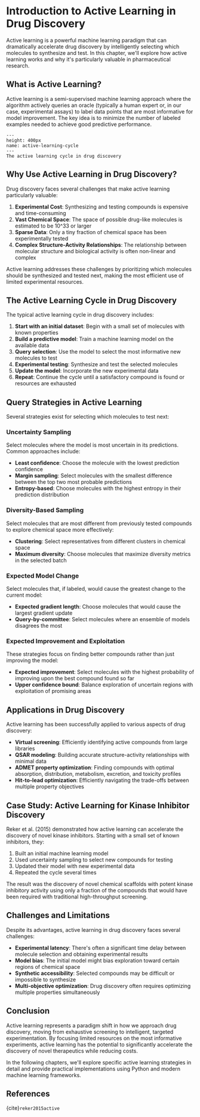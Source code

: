 # Introduction to Active Learning in Drug Discovery

Active learning is a powerful machine learning paradigm that can dramatically accelerate drug discovery by intelligently selecting which molecules to synthesize and test. In this chapter, we'll explore how active learning works and why it's particularly valuable in pharmaceutical research.

## What is Active Learning?

Active learning is a semi-supervised machine learning approach where the algorithm actively queries an oracle (typically a human expert or, in our case, experimental assays) to label data points that are most informative for model improvement. The key idea is to minimize the number of labeled examples needed to achieve good predictive performance.

```{figure} ../images/active_learning_cycle.png
---
height: 400px
name: active-learning-cycle
---
The active learning cycle in drug discovery
```

## Why Use Active Learning in Drug Discovery?

Drug discovery faces several challenges that make active learning particularly valuable:

1. **Experimental Cost**: Synthesizing and testing compounds is expensive and time-consuming
2. **Vast Chemical Space**: The space of possible drug-like molecules is estimated to be 10^33 or larger
3. **Sparse Data**: Only a tiny fraction of chemical space has been experimentally tested
4. **Complex Structure-Activity Relationships**: The relationship between molecular structure and biological activity is often non-linear and complex

Active learning addresses these challenges by prioritizing which molecules should be synthesized and tested next, making the most efficient use of limited experimental resources.

## The Active Learning Cycle in Drug Discovery

The typical active learning cycle in drug discovery includes:

1. **Start with an initial dataset**: Begin with a small set of molecules with known properties
2. **Build a predictive model**: Train a machine learning model on the available data
3. **Query selection**: Use the model to select the most informative new molecules to test
4. **Experimental testing**: Synthesize and test the selected molecules
5. **Update the model**: Incorporate the new experimental data
6. **Repeat**: Continue the cycle until a satisfactory compound is found or resources are exhausted

## Query Strategies in Active Learning

Several strategies exist for selecting which molecules to test next:

### Uncertainty Sampling

Select molecules where the model is most uncertain in its predictions. Common approaches include:

- **Least confidence**: Choose the molecule with the lowest prediction confidence
- **Margin sampling**: Select molecules with the smallest difference between the top two most probable predictions
- **Entropy-based**: Choose molecules with the highest entropy in their prediction distribution

### Diversity-Based Sampling

Select molecules that are most different from previously tested compounds to explore chemical space more effectively:

- **Clustering**: Select representatives from different clusters in chemical space
- **Maximum diversity**: Choose molecules that maximize diversity metrics in the selected batch

### Expected Model Change

Select molecules that, if labeled, would cause the greatest change to the current model:

- **Expected gradient length**: Choose molecules that would cause the largest gradient update
- **Query-by-committee**: Select molecules where an ensemble of models disagrees the most

### Expected Improvement and Exploitation

These strategies focus on finding better compounds rather than just improving the model:

- **Expected improvement**: Select molecules with the highest probability of improving upon the best compound found so far
- **Upper confidence bound**: Balance exploration of uncertain regions with exploitation of promising areas

## Applications in Drug Discovery

Active learning has been successfully applied to various aspects of drug discovery:

- **Virtual screening**: Efficiently identifying active compounds from large libraries
- **QSAR modeling**: Building accurate structure-activity relationships with minimal data
- **ADMET property optimization**: Finding compounds with optimal absorption, distribution, metabolism, excretion, and toxicity profiles
- **Hit-to-lead optimization**: Efficiently navigating the trade-offs between multiple property objectives

## Case Study: Active Learning for Kinase Inhibitor Discovery

Reker et al. (2015) demonstrated how active learning can accelerate the discovery of novel kinase inhibitors. Starting with a small set of known inhibitors, they:

1. Built an initial machine learning model
2. Used uncertainty sampling to select new compounds for testing
3. Updated their model with new experimental data
4. Repeated the cycle several times

The result was the discovery of novel chemical scaffolds with potent kinase inhibitory activity using only a fraction of the compounds that would have been required with traditional high-throughput screening.

## Challenges and Limitations

Despite its advantages, active learning in drug discovery faces several challenges:

- **Experimental latency**: There's often a significant time delay between molecule selection and obtaining experimental results
- **Model bias**: The initial model might bias exploration toward certain regions of chemical space
- **Synthetic accessibility**: Selected compounds may be difficult or impossible to synthesize
- **Multi-objective optimization**: Drug discovery often requires optimizing multiple properties simultaneously

## Conclusion

Active learning represents a paradigm shift in how we approach drug discovery, moving from exhaustive screening to intelligent, targeted experimentation. By focusing limited resources on the most informative experiments, active learning has the potential to significantly accelerate the discovery of novel therapeutics while reducing costs.

In the following chapters, we'll explore specific active learning strategies in detail and provide practical implementations using Python and modern machine learning frameworks.

## References

{cite}`reker2015active`